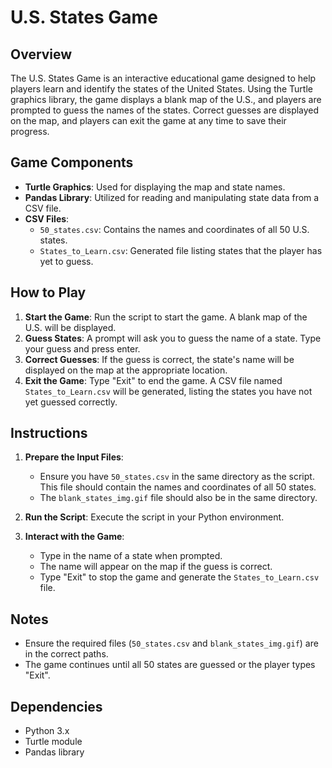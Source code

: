 # U.S. States Game

## Overview
The U.S. States Game is an interactive educational game designed to help players
learn and identify the states of the United States. Using the Turtle graphics library,
the game displays a blank map of the U.S., and players are prompted to guess the names
of the states. Correct guesses are displayed on the map, and players can exit the game 
at any time to save their progress.

## Game Components
- **Turtle Graphics**: Used for displaying the map and state names.
- **Pandas Library**: Utilized for reading and manipulating state data from a CSV file.
- **CSV Files**: 
  - `50_states.csv`: Contains the names and coordinates of all 50 U.S. states.
  - `States_to_Learn.csv`: Generated file listing states that the player has yet to guess.

## How to Play
1. **Start the Game**: Run the script to start the game. A blank map of the U.S. will be 
displayed.
2. **Guess States**: A prompt will ask you to guess the name of a state. Type your guess
and press enter.
3. **Correct Guesses**: If the guess is correct, the state's name will be displayed on the
map at the appropriate location.
4. **Exit the Game**: Type "Exit" to end the game. A CSV file named `States_to_Learn.csv`
will be generated, listing the states you have not yet guessed correctly.

## Instructions
1. **Prepare the Input Files**:
    - Ensure you have `50_states.csv` in the same directory as the script. This file 
   should contain the names and coordinates of all 50 states.
    - The `blank_states_img.gif` file should also be in the same directory.

2. **Run the Script**: Execute the script in your Python environment.

3. **Interact with the Game**:
    - Type in the name of a state when prompted.
    - The name will appear on the map if the guess is correct.
    - Type "Exit" to stop the game and generate the `States_to_Learn.csv` file.

## Notes
- Ensure the required files (`50_states.csv` and `blank_states_img.gif`) are in the correct
paths.
- The game continues until all 50 states are guessed or the player types "Exit".

## Dependencies
- Python 3.x
- Turtle module
- Pandas library
